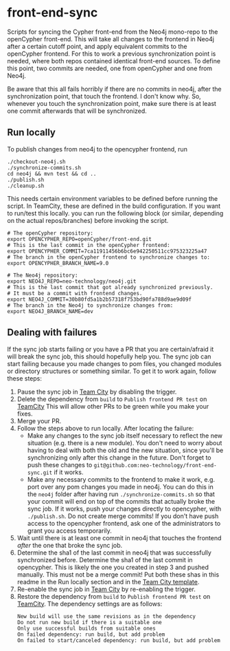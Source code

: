 # front-end-sync
Scripts for syncing the Cypher front-end from the Neo4j mono-repo to the openCypher front-end.
This will take all changes to the frontend in Neo4j after a certain cutoff point, and apply equivalent commits to the openCypher frontend.
For this to work a previous synchronization point is needed, where both repos contained identical front-end sources. 
To define this point, two commits are needed, one from openCypher and one from Neo4j.

Be aware that this all fails horribly if there are no commits in neo4j, after the synchronization point, that touch the frontend. I don't know why.
So, whenever you touch the synchronization point, make sure there is at least one commit afterwards that will be synchronized.

## Run locally

To publish changes from neo4j to the opencypher frontend, run 
```
./checkout-neo4j.sh
./synchronize-commits.sh
cd neo4j && mvn test && cd ..
./publish.sh
./cleanup.sh
```
This needs certain environment variables to be defined before running the script.
In TeamCity, these are defined in the build configuration.
If you want to run/test this locally. you can run the following block (or similar, depending on the actual repos/branches) before invoking the script.

```
# The openCypher repository:
export OPENCYPHER_REPO=openCypher/front-end.git
# This is the last commit in the openCypher frontend:
export OPENCYPHER_COMMIT=7ca11911456b6bc6e942250511cc975323225a47
# The branch in the openCypher frontend to synchronize changes to:
export OPENCYPHER_BRANCH_NAME=9.0

# The Neo4j repository:
export NEO4J_REPO=neo-technology/neo4j.git
# This is the last commit that got already synchronized previously.
# It must be a commit with frontend changes. 
export NEO4J_COMMIT=30b80fd5a1b2b57318f753bd90fa788d9ae9d09f
# The branch in the Neo4j to synchronize changes from:
export NEO4J_BRANCH_NAME=dev
```

## Dealing with failures

If the sync job starts failing or you have a PR that you are certain/afraid it will break the sync job, this should hopefully help you.
The sync job can start failing because you made changes to pom files, you changed modules or directory structures or something similar.
To  get it to work again, follow these steps:

1. Pause the sync job in [Team City](https://live.neo4j-build.io/viewType.html?buildTypeId=Monorepo_PublishFrontend) by disabling the trigger.
1. Delete the dependency from `build` to `Publish frontend PR test` on [TeamCity](https://live.neo4j-build.io/admin/editDependencies.html?id=buildType:Neo4jDev_PullRequests_Build)
   This will allow other PRs to be green while you make your fixes.
1. Merge your PR.
1. Follow the steps above to run locally.
   After locating the failure:
   * Make any changes to the sync job itself necessary to reflect the new situation (e.g. there is a new module).
     You don't need to worry about having to deal with both the old and the new situation, since you'll be synchronizing only after this change in the future.
     Don't forget to push these changes to `git@github.com:neo-technology/front-end-sync.git` if it works.
   * Make any necessary commits to the frontend to make it work, e.g. port over any pom changes you made in neo4j.
     You can do this in the `neo4j` folder after having run  `./synchronize-commits.sh` so that your commit will end on top of the commits that actually broke the sync job.
     If it works, push your changes directly to opencypher, with `./publish.sh`. Do not create merge commits!
     If you don't have push access to the opencypher frontend, ask one of the administrators to grant you access temporarily.
1. Wait until there is at least one commit in neo4j that touches the frontend _after_ the one that broke the sync job.
1. Determine the sha1 of the last commit in neo4j that was successfully synchronized before.
   Determine the sha1 of the last commit in opencypher. This is likely the one you created in step 3 and pushed manually. This must not be a merge commit!
   Put both these shas in this readme in the Run locally section and in the [Team City template](https://live.neo4j-build.io/admin/editBuildParams.html?id=template:Monorepo_PublishFrontendTemplate).
1. Re-enable the sync job in [Team City](https://live.neo4j-build.io/viewType.html?buildTypeId=Monorepo_PublishFrontend) by re-enabling the trigger.
1. Restore the dependency from `build` to `Publish frontend PR test` on [TeamCity](https://live.neo4j-build.io/admin/editDependencies.html?id=buildType:Neo4jDev_PullRequests_Build).
   The dependency settings are as follows: 
   ```
   New build will use the same revisions as in the dependency
   Do not run new build if there is a suitable one
   Only use successful builds from suitable ones
   On failed dependency: run build, but add problem
   On failed to start/canceled dependency: run build, but add problem
   ```

